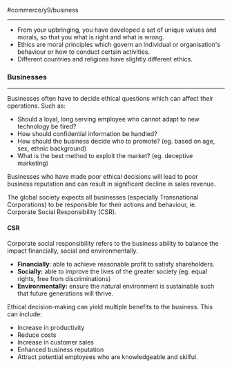 #commerce/y9/business 

---
- From your upbringing, you have developed a set of unique values and morals, so that you what is right and what is wrong.
- Ethics are moral principles which govern an individual or organisation's behaviour or how to conduct certain activities.
- Different countries and religions have slightly different ethics.


### Businesses
---
Businesses often have to decide ethical questions which can affect their operations. Such as:
- Should a loyal, long serving employee who cannot adapt to new technology be fired?
- How should confidential information be handled?
- How should the business decide who to promote? (eg. based on age, sex, ethnic background)
- What is the best method to exploit the market? (eg. deceptive marketing)

Businesses who have made poor ethical decisions will lead to poor business reputation and can result in significant decline in sales revenue.

The global society expects all businesses (especially Transnational Corporations) to be responsible for their actions and behaviour, ie. Corporate Social Responsibility (CSR).


#### CSR
Corporate social responsibility refers to the business ability to balance the impact financially, social and environmentally.
- **Financially**: able to achieve reasonable profit to satisfy shareholders.
- **Socially:** able to improve the lives of the greater society (eg. equal rights, free from discriminations)
- **Environmentally:** ensure the natural environment is sustainable such that future generations will thrive.

Ethical decision-making can yield multiple benefits to the business. This can include:
- Increase in productivity
- Reduce costs
- Increase in customer sales
- Enhanced business reputation
- Attract potential employees who are knowledgeable and skilful.

